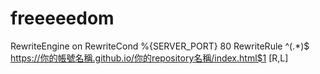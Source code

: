 # freeeeedom
RewriteEngine on
RewriteCond %{SERVER_PORT} 80
RewriteRule ^(.*)$ https://你的帳號名稱.github.io/你的repository名稱/index.html$1 [R,L]
